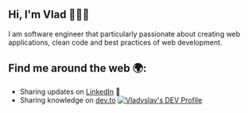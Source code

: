 ## Hi, I'm Vlad 👨🏻‍💻

I am software engineer that particularly passionate about creating web applications, clean code and best practices of web development.

## Find me around the web 🌍:
 - Sharing updates on [LinkedIn](https://www.linkedin.com/in/vladyslav-burdeniuk/) 💼
 - Sharing knowledge on [dev.to](https://dev.to/vbrdnk) [![Vladyslav's DEV Profile](https://d2fltix0v2e0sb.cloudfront.net/dev-badge.svg)](https://dev.to/vbrdnk)
